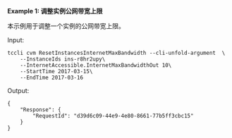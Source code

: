**Example 1: 调整实例公网带宽上限**

本示例用于调整一个实例的公网带宽上限。

Input: 

```
tccli cvm ResetInstancesInternetMaxBandwidth --cli-unfold-argument  \
    --InstanceIds ins-r8hr2upy\
    --InternetAccessible.InternetMaxBandwidthOut 10\
    --StartTime 2017-03-15\
    --EndTime 2017-03-16
```

Output: 
```
{
    "Response": {
        "RequestId": "d39d6c09-44e9-4e80-8661-77b5ff3cbc15"
    }
}
```

